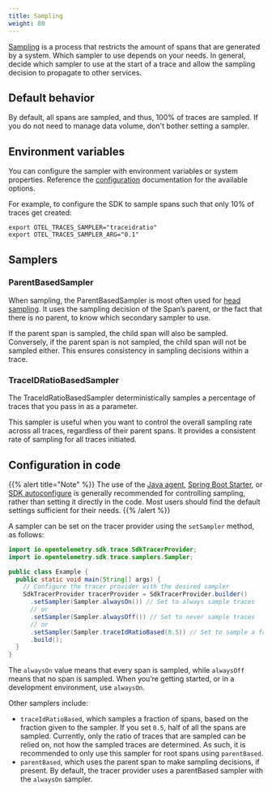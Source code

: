 ```yaml
---
title: Sampling
weight: 80
---
```


[Sampling](/docs/concepts/sampling/) is a process that restricts the amount of
spans that are generated by a system. Which sampler to use depends on your
needs. In general, decide which sampler to use at the start of a trace and allow
the sampling decision to propagate to other services.

## Default behavior

By default, all spans are sampled, and thus, 100% of traces are sampled. If you
do not need to manage data volume, don't bother setting a sampler.

## Environment variables

You can configure the sampler with environment variables or system properties.
Reference the [configuration](/docs/languages/java/configuration/) documentation
for the available options.

For example, to configure the SDK to sample spans such that only 10% of traces
get created:

```shell
export OTEL_TRACES_SAMPLER="traceidratio"
export OTEL_TRACES_SAMPLER_ARG="0.1"
```

## Samplers

### ParentBasedSampler

When sampling, the ParentBasedSampler is most often used for
[head sampling](/docs/concepts/sampling/#head-sampling). It uses the sampling
decision of the Span’s parent, or the fact that there is no parent, to know
which secondary sampler to use.

If the parent span is sampled, the child span will also be sampled. Conversely,
if the parent span is not sampled, the child span will not be sampled either.
This ensures consistency in sampling decisions within a trace.

### TraceIDRatioBasedSampler

The TraceIdRatioBasedSampler deterministically samples a percentage of traces
that you pass in as a parameter.

This sampler is useful when you want to control the overall sampling rate across
all traces, regardless of their parent spans. It provides a consistent rate of
sampling for all traces initiated.

## Configuration in code

{{% alert title="Note" %}} The use of the
[Java agent](/docs/zero-code/java/agent/),
[Spring Boot Starter](/docs/zero-code/java/spring-boot-starter/), or
[SDK autoconfigure](/docs/languages/java/instrumentation/#autoconfiguration) is
generally recommended for controlling sampling, rather than setting it directly
in the code. Most users should find the default settings sufficient for their
needs. {{% /alert %}}

A sampler can be set on the tracer provider using the `setSampler` method, as
follows:

```java
import io.opentelemetry.sdk.trace.SdkTracerProvider;
import io.opentelemetry.sdk.trace.samplers.Sampler;

public class Example {
  public static void main(String[] args) {
    // Configure the tracer provider with the desired sampler
    SdkTracerProvider tracerProvider = SdkTracerProvider.builder()
      .setSampler(Sampler.alwaysOn()) // Set to always sample traces
      // or
      .setSampler(Sampler.alwaysOff()) // Set to never sample traces
      // or
      .setSampler(Sampler.traceIdRatioBased(0.5)) // Set to sample a fraction of traces
      .build();
  }
}
```

The `alwaysOn` value means that every span is sampled, while `alwaysOff` means
that no span is sampled. When you’re getting started, or in a development
environment, use `alwaysOn`.

Other samplers include:

- `traceIdRatioBased`, which samples a fraction of spans, based on the fraction
  given to the sampler. If you set `0.5`, half of all the spans are sampled.
  Currently, only the ratio of traces that are sampled can be relied on, not how
  the sampled traces are determined. As such, it is recommended to only use this
  sampler for root spans using `parentBased`.
- `parentBased`, which uses the parent span to make sampling decisions, if
  present. By default, the tracer provider uses a parentBased sampler with the
  `alwaysOn` sampler.
